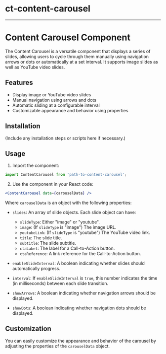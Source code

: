 # ct-content-carousel
---

# Content Carousel Component

The Content Carousel is a versatile component that displays a series of slides, allowing users to cycle through them manually using navigation arrows or dots or automatically at a set interval. It supports image slides as well as YouTube video slides.

## Features

- Display image or YouTube video slides
- Manual navigation using arrows and dots
- Automatic sliding at a configurable interval
- Customizable appearance and behavior using properties

## Installation

(Include any installation steps or scripts here if necessary.)

## Usage

1. Import the component:

```jsx
import ContentCarousel from 'path-to-content-carousel';
```

2. Use the component in your React code:

```jsx
<ContentCarousel data={carouselData} />
```

Where `carouselData` is an object with the following properties:

- `slides`: An array of slide objects. Each slide object can have:
  - `slideType`: Either "image" or "youtube".
  - `image`: (If `slideType` is "image") The image URL.
  - `youtubeLink`: (If `slideType` is "youtube") The YouTube video link.
  - `title`: The slide title.
  - `subtitle`: The slide subtitle.
  - `ctaLabel`: The label for a Call-to-Action button.
  - `ctaReference`: A link reference for the Call-to-Action button.

- `enableSlideInterval`: A boolean indicating whether slides should automatically progress.
- `interval`: If `enableSlideInterval` is `true`, this number indicates the time (in milliseconds) between each slide transition.
- `showArrows`: A boolean indicating whether navigation arrows should be displayed.
- `showDots`: A boolean indicating whether navigation dots should be displayed.

## Customization

You can easily customize the appearance and behavior of the carousel by adjusting the properties of the `carouselData` object.
